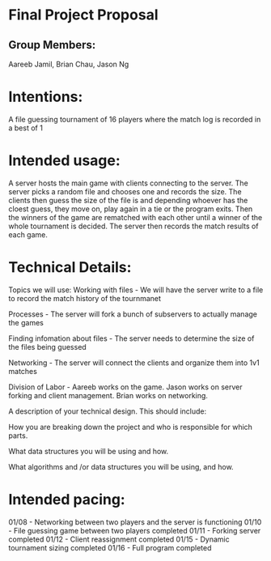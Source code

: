 # Final Project Proposal

## Group Members:

Aareeb Jamil, Brian Chau, Jason Ng

# Intentions:

A file guessing tournament of 16 players where the match log is recorded in a best of 1

# Intended usage:

A server hosts the main game with clients connecting to the server. The server picks a random file and chooses one and records the size. The clients then guess the size of the file is and depending whoever has the cloest guess, they move on, play again in a tie or the program exits. Then the winners of the game are rematched with each other until a winner of the whole tournament is decided. The server then records the match results of each game.

# Technical Details:

Topics we will use:
Working with files - We will have the server write to a file to record the match history of the tournmanet

Processes - The server will fork a bunch of subservers to actually manage the games

Finding infomation about files - The server needs to determine the size of the files being guessed

Networking - The server will connect the clients and organize them into 1v1 matches

Division of Labor - Aareeb works on the game. Jason works on server forking and client management. Brian works on networking. 

A description of your technical design. This should include:

How you are breaking down the project and who is responsible for which parts.

What data structures you will be using and how.

What algorithms and /or data structures you will be using, and how.

# Intended pacing:

01/08 - Networking between two players and the server is functioning
01/10 - File guessing game between two players completed
01/11 - Forking server completed
01/12 - Client reassignment completed
01/15 - Dynamic tournament sizing completed
01/16 - Full program completed

